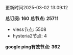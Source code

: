 更新时间2025-03-02 13:09:12

**总订阅: 160**
**总节点: 25711**
- vless节点: 5508
- hysteria2节点: 4

**google ping有效节点: 362**
